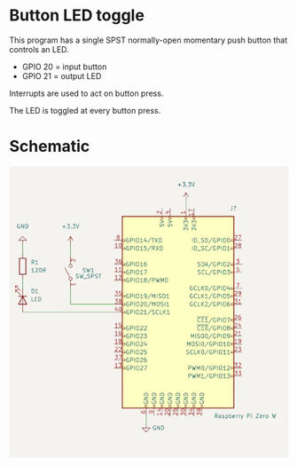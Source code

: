 # Button LED toggle

This program has a single SPST normally-open momentary push button that controls an LED.

- GPIO 20 = input button
- GPIO 21 = output LED

Interrupts are used to act on button press.

The LED is toggled at every button press.

# Schematic

![Button LED schematic](https://raw.githubusercontent.com/mpvdk/rpi-zero-w-bare-metal/main/schematics/button-led.webp "Button LED schematic")
